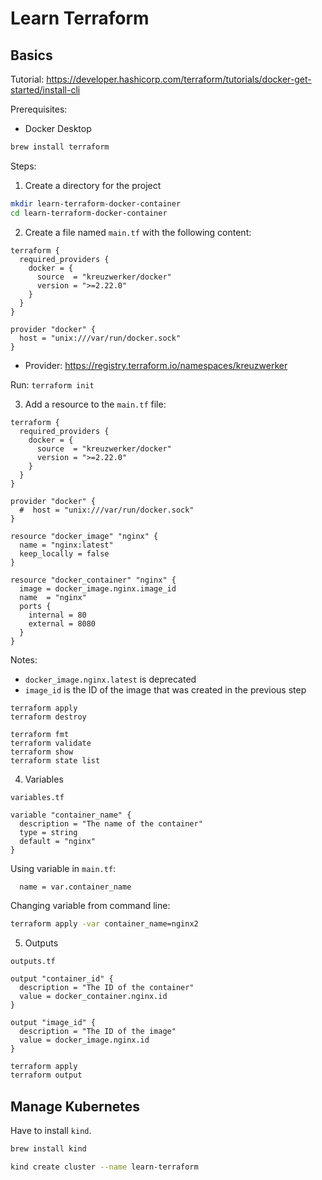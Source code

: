 # Learn Terraform

## Basics

Tutorial: https://developer.hashicorp.com/terraform/tutorials/docker-get-started/install-cli

Prerequisites:

- Docker Desktop

```bash
brew install terraform
```

Steps:

1. Create a directory for the project

```bash
mkdir learn-terraform-docker-container
cd learn-terraform-docker-container
```

2. Create a file named `main.tf` with the following content:

```hcl
terraform {
  required_providers {
    docker = {
      source  = "kreuzwerker/docker"
      version = ">=2.22.0"
    }
  }
}

provider "docker" {
  host = "unix:///var/run/docker.sock"
}
```
- Provider: https://registry.terraform.io/namespaces/kreuzwerker

Run: `terraform init`

3. Add a resource to the `main.tf` file:

```hcl
terraform {
  required_providers {
    docker = {
      source  = "kreuzwerker/docker"
      version = ">=2.22.0"
    }
  }
}

provider "docker" {
  #  host = "unix:///var/run/docker.sock"
}

resource "docker_image" "nginx" {
  name = "nginx:latest"
  keep_locally = false
}

resource "docker_container" "nginx" {
  image = docker_image.nginx.image_id
  name  = "nginx"
  ports {
    internal = 80
    external = 8080
  }
}
```

Notes:
- `docker_image.nginx.latest` is deprecated
- `image_id` is the ID of the image that was created in the previous step

```
terraform apply
terraform destroy
```

```
terraform fmt
terraform validate
terraform show
terraform state list
```

4. Variables

`variables.tf`

```hcl
variable "container_name" {
  description = "The name of the container"
  type = string
  default = "nginx"
}
```

Using variable in `main.tf`:

```hcl
  name = var.container_name
```

Changing variable from command line:

```bash
terraform apply -var container_name=nginx2
```

5. Outputs

`outputs.tf`

```hcl
output "container_id" {
  description = "The ID of the container"
  value = docker_container.nginx.id
}

output "image_id" {
  description = "The ID of the image"
  value = docker_image.nginx.id
}
```

```bash
terraform apply
terraform output
```

## Manage Kubernetes

Have to install `kind`.

```bash
brew install kind
```

```bash
kind create cluster --name learn-terraform
```
